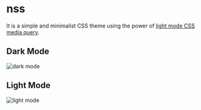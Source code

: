 # nss

It is a simple and minimalist CSS theme using the power of [light mode CSS media query][darklightmode].

## Dark Mode

![dark mode](dark.png)

## Light Mode

![light mode](light.png)


[darklightmode]: https://css-tricks.com/dark-modes-with-css/